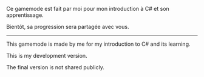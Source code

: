 Ce gamemode est fait par moi pour mon introduction à C# et son apprentissage.

Bientôt, sa progression sera partagée avec vous.


-----------------

This gamemode is made by me for my introduction to C# and its learning.

This is my development version.

The final version is not shared publicly.
